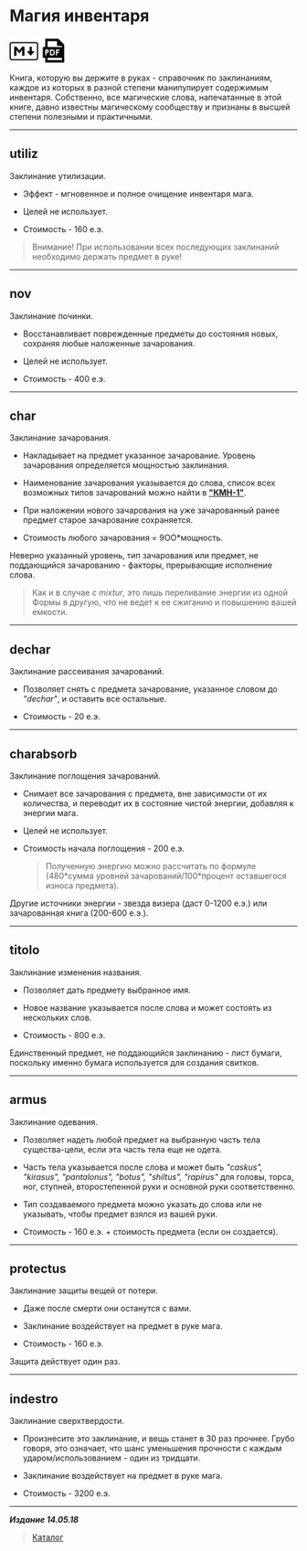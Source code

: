 # Магия инвентаря #

<a href="Магия%20инвентаря.md"><img align="middle" alt="logo" src="../../icons/markdown.png" width="50"/></a> <a href="Магия%20bинвентаря.pdf"><img align="middle" alt="logo" src="../../icons/pdf.png" width="50"/></a>

Книга, которую вы держите в руках - справочник по заклинаниям, каждое из которых в разной степени манипулирует содержимым инвентаря. Собственно, все магические слова, напечатанные в этой книге, давно известны магическому сообществу и признаны в высшей степени полезными и практичными.

***

## **utiliz** ##

Заклинание утилизации.

* Эффект - мгновенное и полное очищение инвентаря мага.

* Целей не использует.

* Стоимость - 160 е.э.

>Внимание! При использовании всех последующих заклинаний необходимо держать предмет в руке!

***

## **nov** ###

Заклинание починки.

* Восстанавливает поврежденные предметы до состояния новых, сохраняя любые наложенные зачарования.

* Целей не использует.

* Стоимость - 400 е.э.

***

## **char** ##

Заклинание зачарования.

* Накладывает на предмет указанное зачарование. Уровень зачарования определяется мощностью заклинания.

* Наименование зачарования указывается до слова, список всех возможных типов зачарований можно найти в [**"КМН-1"**](../КМН/КМН-1/КМН-1.md#Зачарования).

* При наложении нового зачарования на уже зачарованный ранее предмет старое зачарование сохраняется.

* Стоимость любого зачарования = 9ОО\*мощность.

Неверно указанный уровень, тип зачарования или предмет, не поддающийся зачарованию - факторы, прерывающие исполнение слова.

>Как и в случае с *mixtur*, это лишь переливание энергии из одной Формы в другую, что не ведет к ее сжиганию и повышению вашей емкости.

***

## **dechar** ##

Заклинание рассеивания зачарований.

* Позволяет снять с предмета зачарование, указанное словом до *"dechar"*, и оставить все остальные.

* Стоимость - 20 е.э.

***

## **charabsorb** ##

Заклинание поглощения зачарований.

* Снимает все зачарования с предмета, вне зависимости от их количества, и переводит их в состояние чистой энергии, добавляя к энергии мага.

* Целей не использует.

* Стоимость начала поглощения - 200 е.э.

  >Полученную энергию можно рассчитать по формуле (480\*сумма уровней зачарований/100\*процент оставшегося износа предмета).

Другие источники энергии - звезда визера (даст 0-1200 е.э.) или зачарованная книга (200-600 е.э.).

***

## **titolo** ##

Заклинание изменения названия.

* Позволяет дать предмету выбранное имя.

* Новое название указывается после слова и может состоять из нескольких слов.

* Стоимость - 800 е.э.

Единственный предмет, не поддающийся заклинанию - лист бумаги, поскольку именно бумага используется для создания свитков.

***

## **armus** ##

Заклинание одевания.

* Позволяет надеть любой предмет на выбранную часть тела существа-цели, если эта часть тела еще не одета.

* Часть тела указывается после слова и может быть *"caskus", "kirasus", "pantalonus", "botus", "shiltus", "rapirus"* для головы, торса, ног, ступней, второстепенной руки и основной руки соответственно.

* Тип создаваемого предмета можно указать до слова или не указывать, чтобы предмет взялся из вашей руки.

* Стоимость - 160 е.э. + стоимость предмета (если он создается).

***

## **protectus** ##

Заклинание защиты вещей от потери.

* Даже после смерти они останутся с вами.

* Заклинание воздействует на предмет в руке мага.

* Стоимость - 160 е.э.

Защита действует один раз.

***

## **indestro** ##

Заклинание сверхтвердости.

* Произнесите это заклинание, и вещь станет в 30 раз прочнее. Грубо говоря, это означает, что шанс уменьшения прочности с каждым ударом/использованием - один из тридцати.

* Заклинание воздействует на предмет в руке мага.

* Стоимость - 3200 е.э.

***

***Издание 14.05.18***

>[Каталог](../../navigation.md)
